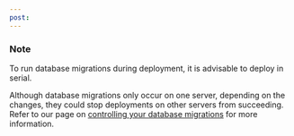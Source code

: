 ```yaml
---
post: 
---
```


### Note

To run database migrations during deployment, it is advisable to deploy in serial.




Although database migrations only occur on one server, depending on the changes, they could stop deployments on other servers from succeeding. Refer to our page on [controlling your database migrations](/database-management/database-management) for more information.


